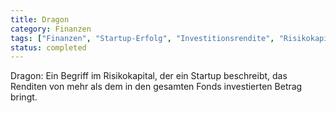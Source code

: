 ```yaml
---
title: Dragon
category: Finanzen
tags: ["Finanzen", "Startup-Erfolg", "Investitionsrendite", "Risikokapital"]
status: completed
---
```

Dragon: Ein Begriff im Risikokapital, der ein Startup beschreibt, das Renditen von mehr als dem in den gesamten Fonds investierten Betrag bringt.
